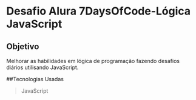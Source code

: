 # Desafio Alura 7DaysOfCode-Lógica JavaScript
<h2>Objetivo</h2>
Melhorar as habilidades em lógica de programação fazendo desafios diários utilisando JavaScript.

##Tecnologias Usadas
> JavaScript

